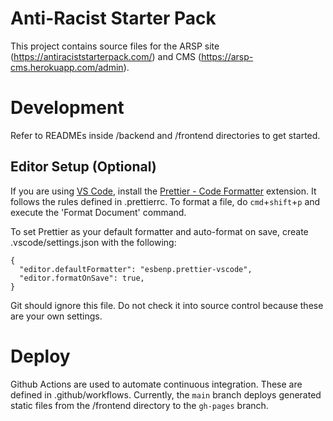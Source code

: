 # Anti-Racist Starter Pack

This project contains source files for the ARSP site (https://antiraciststarterpack.com/) and CMS (https://arsp-cms.herokuapp.com/admin).

# Development

Refer to READMEs inside /backend and /frontend directories to get started.

## Editor Setup (Optional)

If you are using [VS Code](https://code.visualstudio.com/), install the [Prettier - Code Formatter](https://marketplace.visualstudio.com/items?itemName=esbenp.prettier-vscode) extension. It follows the rules defined in .prettierrc. To format a file, do `cmd`+`shift`+`p` and execute the 'Format Document' command.

To set Prettier as your default formatter and auto-format on save, create .vscode/settings.json with the following:

```
{
  "editor.defaultFormatter": "esbenp.prettier-vscode",
  "editor.formatOnSave": true,
}
```

Git should ignore this file. Do not check it into source control because these are your own settings.

# Deploy

Github Actions are used to automate continuous integration. These are defined in .github/workflows. Currently, the `main` branch deploys generated static files from the /frontend directory to the `gh-pages` branch.
